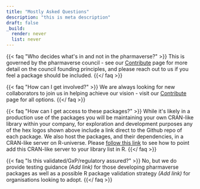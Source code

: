 ```yaml
---
title: "Mostly Asked Questions"
description: "this is meta description"
draft: false
_build:
  render: never
  list: never
---
```


{{< faq "Who decides what's in and not in the pharmaverse?" >}}
This is governed by the pharmaverse council - see our [Contribute](https://pharmaverse.org/contribute/) page for more detail on the council founding principles, and please reach out to us if you feel a package should be included.
{{</ faq >}}

{{< faq "How can I get involved?" >}}
We are always looking for new collaborators to join us in helping achieve our vision - visit our [Contribute](https://pharmaverse.org/contribute/) page for all options.
{{</ faq >}}

{{< faq "How can I get access to these packages?" >}}
While it's likely in a production use of the packages you will be maintaining your own CRAN-like library within your company, for exploration and development purposes any of the hex logos shown above include a link direct to the Github repo of each package. We also host the packages, and their dependencies, in a CRAN-like server on R-universe. Please [follow this link](https://pharmaverse.r-universe.dev/ui#builds) to see how to point add this CRAN-like server to your library list in R.
{{</ faq >}}

{{< faq "Is this validated/GxP/regulatory assured?" >}}
No, but we do provide testing guidance _(Add link)_ for those developing pharmaverse packages as well as a possible R package validation strategy _(Add link)_ for organisations looking to adopt.
{{</ faq >}}
